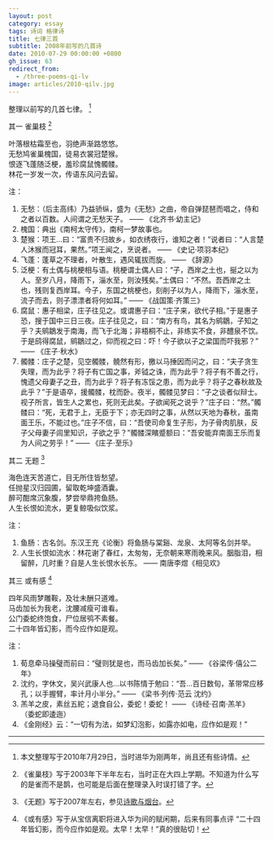 ```yaml
---
layout: post
category: essay
tags: 诗词 格律诗
title: 七律三首
subtitle: 2008年前写的几首诗
date: 2010-07-29 00:00:00 +0800
gh_issue: 63
redirect_from:
  - /three-poems-qi-lv
image: articles/2010-qilv.jpg
---
```


整理以前写的几首七律。 [^1]

其一 雀巢枝 [^2]

叶落根枯霜至也，羽绝声渐路悠悠。   
无愁鸠雀巢槐国，徒易衣裳冠楚猴。   
恨逐飞蓬随泛梗，羞珍腐鼠愧髑髅。   
林花一岁发一次，传语东风问去留。    

注：
1. 无愁：（后主高纬）乃益骄纵，盛为《无愁》之曲，帝自弹琵琶而唱之，侍和之者以百数。人间谓之无愁天子。 —— 《北齐书·幼主记》
2. 槐国：典出《南柯太守传》，南柯一梦故事也。
3. 楚猴：项王...曰：“富贵不归故乡，如衣绣夜行，谁知之者！”说者曰：“人言楚人沐猴而冠耳，果然。”项王闻之，烹说者。 —— 《史记·项羽本纪》
4. 飞蓬：蓬草之不理者，叶散生，遇风辄拔而旋。 —— 《辞源》
5. 泛梗：有土偶与桃梗相与语。桃梗谓土偶人曰：“子，西岸之土也，挻之以为人。至岁八月，降雨下，淄水至，则汝残矣。”土偶曰：“不然。吾西岸之土也，残则复西岸耳。今子，东国之桃梗也，刻削子以为人，降雨下，淄水至，流子而去，则子漂漂者将何如耳。” —— 《战国策·齐策三》
6. 腐鼠：惠子相梁，庄子往见之。或谓惠子曰：“庄子来，欲代子相。”于是惠子恐，搜于国中三日三夜。庄子往见之，曰：“南方有鸟，其名为鹓鶵，子知之乎？夫鹓鶵发于南海，而飞于北海；非梧桐不止，非练实不食，非醴泉不饮。于是鸱得腐鼠，鹓鶵过之，仰而视之曰：吓！今子欲以子之梁国而吓我邪？” —— 《庄子·秋水》
7. 髑髅：庄子之楚，见空髑髅，髐然有形，撽以马捶因而问之，曰：“夫子贪生失理，而为此乎？将子有亡国之事，斧钺之诛，而为此乎？将子有不善之行，愧遗父母妻子之丑，而为此乎？将子有冻馁之患，而为此乎？将子之春秋故及此乎？”于是语卒，援髑髅，枕而卧。夜半，髑髅见梦曰：“子之谈者似辩士。视子所言，皆生人之累也，死则无此矣。子欲闻死之说乎？”庄子曰：“然。”髑髅曰：“死，无君于上，无臣于下；亦无四时之事，从然以天地为春秋，虽南面王乐，不能过也。”庄子不信，曰：“吾使司命复生子形，为子骨肉肌肤，反子父母妻子闾里知识，子欲之乎？”髑髅深矉蹙额曰：“吾安能弃南面王乐而复为人间之劳乎！” —— 《庄子·至乐》


其二 无题 [^3]

海色连天苦道亡，目无所住皆愁望。   
任抛星汉归园圃，留取乾坤盛酒囊。   
醉可酣席沉象腹，梦尝举鼎挎鱼肠。   
人生长恨如流水，更复鲸吸似饮浆。 

注：
1. 鱼肠：古名剑。东汉王充《论衡》将鱼肠与棠谿、龙泉、太阿等名剑并举。
2. 人生长恨如流水：林花谢了春红，太匆匆，无奈朝来寒雨晚来风。胭脂泪，相留醉，几时重？自是人生长恨水长东。 —— 南唐李煜《相见欢》


其三 或有感 [^4]

四年风雨梦雕鞍，及壮未酬只道难。   
马齿加长为我老，沈腰减瘦可谁看。   
公门委蛇终饱食，尸位居鸮不素餐。   
二十四年皆幻影，而今应作如是观。   

注：
1. 荀息牵马操璧而前曰：“璧则犹是也，而马齿加长矣。” —— 《谷梁传·僖公二年》
2. 沈约，字休文，吴兴武康人也...以书陈情于勉曰：“吾...百日数旬，革带常应移孔；以手握臂，率计月小半分。” —— 《梁书·列传·范云 沈约》
3. 羔羊之皮，素丝五紽；退食自公，委蛇！委蛇！ —— 《诗经·召南·羔羊》 （委蛇即逶迤）
4. 《金刚经》云：“一切有为法，如梦幻泡影，如露亦如电，应作如是观！”


************

[^1]: 本文整理写于2010年7月29日，当时进华为刚两年，尚且还有些诗情。
[^2]: 《雀巢枝》写于2003年下半年左右，当时正在大四上学期。不知道为什么写的是雀而不是鹊，也可能是后面在整理录入时误打错了字。
[^3]: 《无题》写于2007年左右，参见[诗歌与烟台](/yantai-poems)。
[^4]: 《或有感》写于从宝信离职将进入华为间的赋闲期，后来有同事点评 “二十四年皆幻影，而今应作如是观。太早！太早！”真的很贴切！
